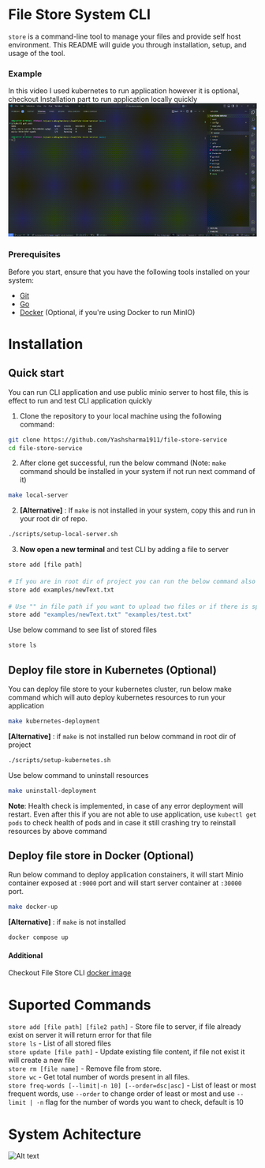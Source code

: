# File Store System CLI

`store` is a command-line tool to manage your files and provide self host environment. This README will guide you through installation, setup, and usage of the tool.

### Example
In this video I used kubernetes to run application however it is optional, checkout Installation part to run application locally quickly
<br>
![Description of GIF](assets\example-recording.gif)

### Prerequisites

Before you start, ensure that you have the following tools installed on your system:

- [Git](https://git-scm.com/)
- [Go](https://golang.org/dl/)
- [Docker](https://www.docker.com/products/docker-desktop) (Optional, if you're using Docker to run MinIO)

# Installation
## Quick start
You can run CLI application and use public minio server to host file, this is effect to run and test CLI application quickly

1. Clone the repository to your local machine using the following command:
```bash
git clone https://github.com/Yashsharma1911/file-store-service
cd file-store-service
```
2. After clone get successful, run the below command (Note: `make` command should be installed in your system if not run next command of it)

```bash
make local-server
```

2. **[Alternative]** : If `make` is not installed in your system, copy this and run in your root dir of repo.
```bash
./scripts/setup-local-server.sh
```

3. **Now open a new terminal** and test CLI by adding a file to server
```bash
store add [file path]

# If you are in root dir of project you can run the below command also
store add examples/newText.txt

# Use "" in file path if you want to upload two files or if there is space or a special character in your path
store add "examples/newText.txt" "examples/test.txt"
```

Use below command to see list of stored files
```bash
store ls
```

## Deploy file store in Kubernetes (Optional)

You can deploy file store to your kubernetes cluster, run below make command which will auto deploy kubernetes resources to run your application

```bash
make kubernetes-deployment
```

**[Alternative]** : if `make` is not installed run below command in root dir of project
```bash
./scripts/setup-kubernetes.sh
```

Use below command to uninstall resources

```bash
make uninstall-deployment
```

**Note**: Health check is implemented, in case of any error deployment will restart. Even after this if you are not able to use application, use `kubectl get pods` to check health of pods and in case it still crashing try to reinstall resources by above command

## Deploy file store in Docker (Optional)

Run below command to deploy application constainers, it will start Minio container exposed at `:9000` port and will start server container at `:30000` port.

```bash
make docker-up
```
**[Alternative]** : if `make` is not installed
```bash
docker compose up
```
#### Additional
Checkout File Store CLI [docker image](https://hub.docker.com/repository/docker/yashsharma1911/file-store/general)

# Suported Commands
`store add [file path] [file2 path]` - Store file to server, if file already exist on server it will return error for that file<br>
`store ls` - List of all stored files<br>
`store update [file path]` - Update existing file content, if file not exist it will create a new file<br>
`store rm [file name]` - Remove file from store.<br>
`store wc` - Get total number of words present in all files. <br>
`store freq-words [--limit|-n 10] [--order=dsc|asc]` - List of least or most frequent words, use `--order` to change order of least or most and use `--limit | -n` flag for the number of words you want to check, default is 10 <br>

# System Achitecture
<img src="https://github.com/user-attachments/assets/6ca653c2-95fd-4a9a-90e1-d86c01b851ab" alt="Alt text" width="700"/>
